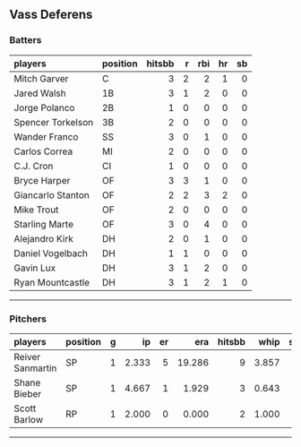 ## Vass Deferens

### Batters

 
|players           |position | hitsbb|  r| rbi| hr| sb| 
|:-----------------|:--------|------:|--:|---:|--:|--:| 
|Mitch Garver      |C        |      3|  2|   2|  1|  0| 
|Jared Walsh       |1B       |      3|  1|   2|  0|  0| 
|Jorge Polanco     |2B       |      1|  0|   0|  0|  0| 
|Spencer Torkelson |3B       |      2|  0|   0|  0|  0| 
|Wander Franco     |SS       |      3|  0|   1|  0|  0| 
|Carlos Correa     |MI       |      2|  0|   0|  0|  0| 
|C.J. Cron         |CI       |      1|  0|   0|  0|  0| 
|Bryce Harper      |OF       |      3|  3|   1|  0|  0| 
|Giancarlo Stanton |OF       |      2|  2|   3|  2|  0| 
|Mike Trout        |OF       |      2|  0|   0|  0|  0| 
|Starling Marte    |OF       |      3|  0|   4|  0|  0| 
|Alejandro Kirk    |DH       |      2|  0|   1|  0|  0| 
|Daniel Vogelbach  |DH       |      1|  1|   0|  0|  0| 
|Gavin Lux         |DH       |      3|  1|   2|  0|  0| 
|Ryan Mountcastle  |DH       |      3|  1|   2|  1|  0| 

* * *

### Pitchers

 
|players          |position |  g|    ip| er|    era| hitsbb|  whip| so|  w| sv| 
|:----------------|:--------|--:|-----:|--:|------:|------:|-----:|--:|--:|--:| 
|Reiver Sanmartin |SP       |  1| 2.333|  5| 19.286|      9| 3.857|  2|  0|  0| 
|Shane Bieber     |SP       |  1| 4.667|  1|  1.929|      3| 0.643|  4|  0|  0| 
|Scott Barlow     |RP       |  1| 2.000|  0|  0.000|      2| 1.000|  3|  1|  0| 


* * *


